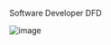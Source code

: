 Software Developer DFD


![image](https://cloud.githubusercontent.com/assets/25205721/22607550/fafd71c8-ea1d-11e6-9626-0319ef33a7a2.png)

